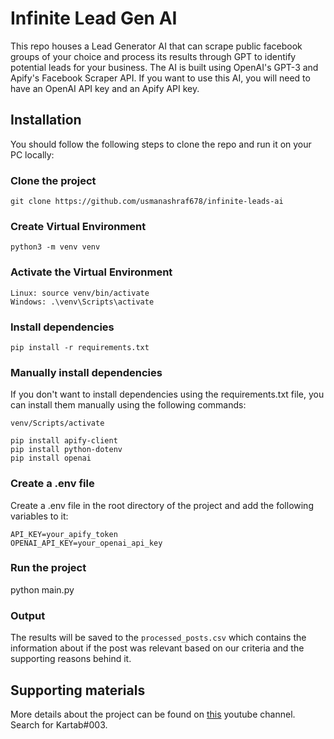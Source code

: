 # Infinite Lead Gen AI
This repo houses a Lead Generator AI that can scrape public facebook groups of your choice and process its results through GPT to identify potential leads for your business. The AI is built using OpenAI's GPT-3 and Apify's Facebook Scraper API. If you want to use this AI, you will need to have an OpenAI API key and an Apify API key.

## Installation
You should follow the following steps to clone the repo and run it on your PC locally:


### Clone the project
```
git clone https://github.com/usmanashraf678/infinite-leads-ai
```

### Create Virtual Environment
```
python3 -m venv venv
```

### Activate the Virtual Environment
```
Linux: source venv/bin/activate
Windows: .\venv\Scripts\activate
```


### Install dependencies
```
pip install -r requirements.txt
```

### Manually install dependencies
If you don't want to install dependencies using the requirements.txt file, you can install them manually using the following commands:
```
venv/Scripts/activate

pip install apify-client
pip install python-dotenv
pip install openai
```

### Create a .env file
Create a .env file in the root directory of the project and add the following variables to it:
```
API_KEY=your_apify_token
OPENAI_API_KEY=your_openai_api_key
```

### Run the project
python main.py

### Output
The results will be saved to the `processed_posts.csv` which contains the information about if the post was relevant based on our criteria and the supporting reasons behind it.


## Supporting materials
More details about the project can be found on [this](https://www.youtube.com/channel/UCt7vMb0-rQNnEIeviI4tOLw) youtube channel. Search for Kartab#003.




